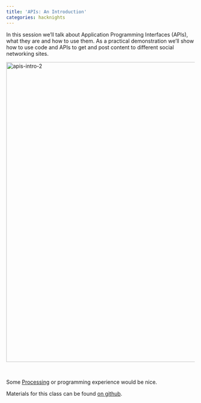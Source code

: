 ```yaml
---
title: 'APIs: An Introduction'
categories: hacknights
---
```

In this session we’ll talk about Application Programming Interfaces (APIs), what they are and how to use them. As a practical demonstration we’ll show how to use code and APIs to get and post content to different social networking sites.

[<img src="http://alab.space/wp-content/uploads/2015/12/apis-intro-2.png" alt="apis-intro-2" width="800" class="alignleft size-medium wp-image-620" srcset="http://alab.space/wp-content/uploads/2015/12/apis-intro-2.png 1200w, http://alab.space/wp-content/uploads/2015/12/apis-intro-2-300x164.png 300w, http://alab.space/wp-content/uploads/2015/12/apis-intro-2-768x419.png 768w, http://alab.space/wp-content/uploads/2015/12/apis-intro-2-1024x559.png 1024w, http://alab.space/wp-content/uploads/2015/12/apis-intro-2-950x519.png 950w, http://alab.space/wp-content/uploads/2015/12/apis-intro-2-450x246.png 450w" sizes="(max-width: 1200px) 100vw, 1200px" />](http://alab.space/wp-content/uploads/2015/12/apis-intro-2.png)
  
<br clear="all" />
  
Some [Processing](https://processing.org/) or programming experience would be nice.

Materials for this class can be found [on github](https://github.com/hacklabes/HackNights_APIs).
